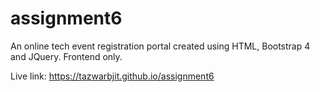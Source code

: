 # assignment6

An online tech event registration portal created using HTML, Bootstrap 4 and JQuery. Frontend only.

Live link: https://tazwarbjit.github.io/assignment6
